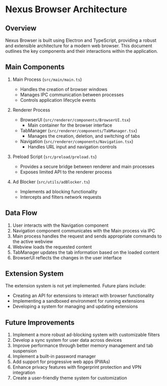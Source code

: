 # Nexus Browser Architecture

## Overview

Nexus Browser is built using Electron and TypeScript, providing a robust and extensible architecture for a modern web browser. This document outlines the key components and their interactions within the application.

## Main Components

1. Main Process (`src/main/main.ts`)
   - Handles the creation of browser windows
   - Manages IPC communication between processes
   - Controls application lifecycle events

2. Renderer Process
   - BrowserUI (`src/renderer/components/BrowserUI.tsx`)
     - Main container for the browser interface
   - TabManager (`src/renderer/components/TabManager.tsx`)
     - Manages the creation, deletion, and switching of tabs
   - Navigation (`src/renderer/components/Navigation.tsx`)
     - Handles URL input and navigation controls

3. Preload Script (`src/preload/preload.ts`)
   - Provides a secure bridge between renderer and main processes
   - Exposes limited API to the renderer process

4. Ad Blocker (`src/utils/adBlocker.ts`)
   - Implements ad blocking functionality
   - Intercepts and filters network requests

## Data Flow

1. User interacts with the Navigation component
2. Navigation component communicates with the Main process via IPC
3. Main process handles the request and sends appropriate commands to the active webview
4. Webview loads the requested content
5. TabManager updates the tab information based on the loaded content
6. BrowserUI reflects the changes in the user interface

## Extension System

The extension system is not yet implemented. Future plans include:
- Creating an API for extensions to interact with browser functionality
- Implementing a sandboxed environment for running extensions
- Developing a system for managing and updating extensions

## Future Improvements

1. Implement a more robust ad-blocking system with customizable filters
2. Develop a sync system for user data across devices
3. Improve performance through better memory management and tab suspension
4. Implement a built-in password manager
5. Add support for progressive web apps (PWAs)
6. Enhance privacy features with fingerprint protection and VPN integration
7. Create a user-friendly theme system for customization
